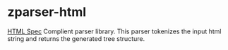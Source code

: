 # zparser-html

[HTML Spec](https://html.spec.whatwg.org/multipage/parsing.html) Complient
parser library. This parser tokenizes the input html string and returns the
generated tree structure.
